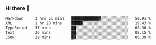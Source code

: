 ### Hi there 👋

<!--
**WShiBin/WShiBin** is a ✨ _special_ ✨ repository because its `README.md` (this file) appears on your GitHub profile.

Here are some ideas to get you started:

- 🔭 I’m currently working on ...
- 🌱 I’m currently learning ...
- 👯 I’m looking to collaborate on ...
- 🤔 I’m looking for help with ...
- 💬 Ask me about ...
- 📫 How to reach me: ...
- 😄 Pronouns: ...
- ⚡ Fun fact: ...
-->

<!--START_SECTION:waka-->

```txt
Markdown     3 hrs 51 mins   ████████████▓░░░░░░░░░░░░   50.91 %
XML          1 hr 28 mins    █████░░░░░░░░░░░░░░░░░░░░   19.43 %
TypeScript   37 mins         ██░░░░░░░░░░░░░░░░░░░░░░░   08.30 %
Text         36 mins         ██░░░░░░░░░░░░░░░░░░░░░░░   08.15 %
JSON         29 mins         █▓░░░░░░░░░░░░░░░░░░░░░░░   06.39 %
```

<!--END_SECTION:waka-->
